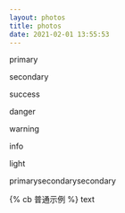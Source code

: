 ```yaml
---
layout: photos
title: photos
date: 2021-02-01 13:55:53
---
```

<p class="note note-primary">primary</p>
<p class="note note-secondary">secondary</p>
<p class="note note-success">success</p>
<p class="note note-danger">danger</p>
<p class="note note-warning">warning</p>
<p class="note note-info">info</p>
<p class="note note-light">light</p>

<span class="label label-primary">primary</span><span class="label label-secondary">secondary</span><span class="label label-success">secondary</span>

{% cb 普通示例 %}
<a class="btn" title="title">text</a>
